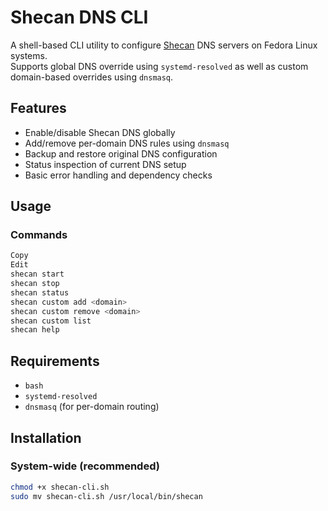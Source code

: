 # Shecan DNS CLI

A shell-based CLI utility to configure [Shecan](https://shecan.ir) DNS servers on Fedora Linux systems.  
Supports global DNS override using `systemd-resolved` as well as custom domain-based overrides using `dnsmasq`.

## Features

- Enable/disable Shecan DNS globally
- Add/remove per-domain DNS rules using `dnsmasq`
- Backup and restore original DNS configuration
- Status inspection of current DNS setup
- Basic error handling and dependency checks

## Usage
### Commands
```bash
Copy
Edit
shecan start
shecan stop
shecan status
shecan custom add <domain>
shecan custom remove <domain>
shecan custom list
shecan help
```

## Requirements

- `bash`
- `systemd-resolved`
- `dnsmasq` (for per-domain routing)

## Installation

### System-wide (recommended)

```bash
chmod +x shecan-cli.sh
sudo mv shecan-cli.sh /usr/local/bin/shecan
